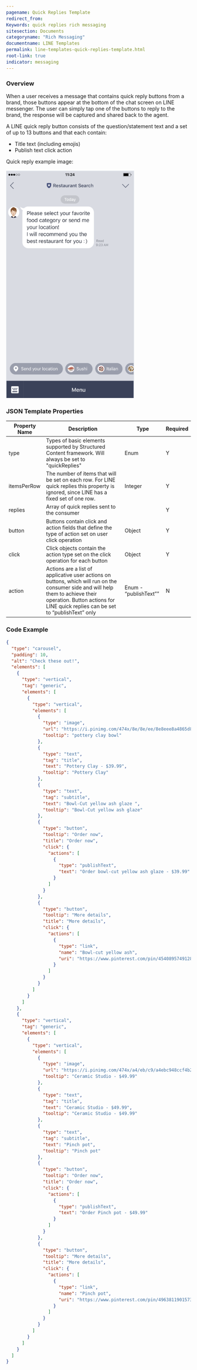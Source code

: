 ```yaml
---
pagename: Quick Replies Template
redirect_from: 
Keywords: quick replies rich messaging
sitesection: Documents
categoryname: "Rich Messaging"
documentname: LINE Templates
permalink: line-templates-quick-replies-template.html
root-link: true
indicator: messaging
---
```


### Overview

When a user receives a message that contains quick reply buttons from a brand, those buttons appear at the bottom of the chat screen on LINE messenger. The user can simply tap one of the buttons to reply to the brand, the response will be captured and shared back to the agent. 

A LINE quick reply button consists of the question/statement text and a set of up to 13 buttons and that each contain:

* Title text (including emojis)
* Publish text click action

Quick reply example image:

<img  style="width:350px" src="img/line_sc_quickreplies.png">

### JSON Template Properties

<table>
<thead>
 <tr>
 <th>Property Name</th>
 <th>Description</th>
 <th>Type</th>
 <th>Required</th>
 </tr>
 </thead>
 <tbody>
 <tr>
 <td>type</td>
 <td>Types of basic elements supported by Structured Content framework. Will always be set to "quickReplies"</td>
 <td>Enum</td>
 <td>Y</td>
 </tr>
 <tr>
 <td>itemsPerRow</td>
 <td>The number of items that will be set on each row. For LINE quick replies this property is ignored, since LINE has a fixed set of one row.</td>
 <td>Integer </td>
 <td>Y</td>
 </tr>
 <tr>
 <td>replies</td>
 <td>Array of quick replies sent to the consumer </td>
 <td></td>
 <td>Y</td>
 </tr>
 <tr>
 <td>button</td>
 <td>Buttons contain click and action fields that define the type of action set on user click operation </td>
 <td>Object </td>
 <td>Y</td>
 </tr>
 <tr>
 <td>click</td>
 <td>Click objects contain the action type set on the click operation for each button</td>
 <td>Object</td>
 <td>Y</td>
 </tr>
 <tr>
 <td>action</td>
 <td>Actions are a list of applicative user actions on buttons, which will run on the consumer side and will help them to achieve their operation. Button actions for LINE quick replies can be set to “publishText” only</td>
 <td>Enum - “publishText””</td>
 <td>N</td>
 </tr>
 </tbody>
</table>

### Code Example

```json
{
  "type": "carousel",
  "padding": 10,
  "alt": "Check these out!",
  "elements": [
    {
      "type": "vertical",
      "tag": "generic",
      "elements": [
        {
          "type": "vertical",
          "elements": [
            {
              "type": "image",
              "url": "https://i.pinimg.com/474x/8e/8e/ee/8e8eee8a4865d8b297048e661a1d6821--pottery-clay-pottery-bowls.jpg",
              "tooltip": "pottery clay bowl"
            },
            {
              "type": "text",
              "tag": "title",
              "text": "Pottery Clay - $39.99",
              "tooltip": "Pottery Clay"
            },
            {
              "type": "text",
              "tag": "subtitle",
              "text": "Bowl-Cut yellow ash glaze ",
              "tooltip": "Bowl-Cut yellow ash glaze"
            },
            {
              "type": "button",
              "tooltip": "Order now",
              "title": "Order now",
              "click": {
                "actions": [
                  {
                    "type": "publishText",
                    "text": "Order bowl-cut yellow ash glaze - $39.99"
                  }
                ]
              }
            },
            {
              "type": "button",
              "tooltip": "More details",
              "title": "More details",
              "click": {
                "actions": [
                  {
                    "type": "link",
                    "name": "Bowl-cut yellow ash",
                    "uri": "https://www.pinterest.com/pin/454089574912899360"
                  }
                ]
              }
            }
          ]
        }
      ]
    },
    {
      "type": "vertical",
      "tag": "generic",
      "elements": [
        {
          "type": "vertical",
          "elements": [
            {
              "type": "image",
              "url": "https://i.pinimg.com/474x/a4/eb/c9/a4ebc948ccf4b2f63cc35088193af63d--ceramic-studio-pinch-pots.jpg",
              "tooltip": "Ceramic Studio - $49.99"
            },
            {
              "type": "text",
              "tag": "title",
              "text": "Ceramic Studio - $49.99",
              "tooltip": "Ceramic Studio - $49.99"
            },
            {
              "type": "text",
              "tag": "subtitle",
              "text": "Pinch pot",
              "tooltip": "Pinch pot"
            },
            {
              "type": "button",
              "tooltip": "Order now",
              "title": "Order now",
              "click": {
                "actions": [
                  {
                    "type": "publishText",
                    "text": "Order Pinch pot - $49.99"
                  }
                ]
              }
            },
            {
              "type": "button",
              "tooltip": "More details",
              "title": "More details",
              "click": {
                "actions": [
                  {
                    "type": "link",
                    "name": "Pinch pot",
                    "uri": "https://www.pinterest.com/pin/496381190157394080/"
                  }
                ]
              }
            }
          ]
        }
      ]
    }
  ]
}
```
